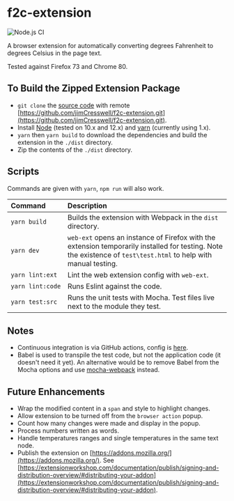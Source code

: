 # f2c-extension

![Node.js CI](https://github.com/jimCresswell/f2c-extension/workflows/Node.js%20CI/badge.svg)

A browser extension for automatically converting degrees Fahrenheit to degrees Celsius in the page text.

Tested against Firefox 73 and Chrome 80.

## To Build the Zipped Extension Package

* `git clone` the [source code](https://github.com/jimCresswell/f2c-extension) with remote [https://github.com/jimCresswell/f2c-extension.git](https://github.com/jimCresswell/f2c-extension.git).
* Install [Node](https://nodejs.org/en/) (tested on 10.x and 12.x) and [yarn](https://classic.yarnpkg.com/en/docs/install) (currently using 1.x).
* `yarn` then `yarn build` to download the dependencies and build the extension in the `./dist` directory.
* Zip the contents of the `./dist` directory.

## Scripts

Commands are given with `yarn`, `npm run` will also work.

| Command         | Description                                                                   |
| :---             | :---                                                                           |
| <code>yarn&nbsp;build</code>    | Builds the extension with Webpack in the `dist` directory.                    |
| <code>yarn&nbsp;dev</code>      | `web-ext` opens an instance of Firefox with the extension temporarily installed for testing. Note the existence of `test\test.html` to help with manual testing. |
| <code>yarn&nbsp;lint:ext</code> | Lint the web extension config with `web-ext`.                                  |
| <code>yarn&nbsp;lint:code</code> | Runs Eslint against the code.                                                 |
| <code>yarn&nbsp;test:src</code>  | Runs the unit tests with Mocha. Test files live next to the module they test. |

## Notes

* Continuous integration is via GitHub actions, config is [here](.github\workflows).
* Babel is used to transpile the test code, but not the application code (it doesn't need it yet). An alternative would be to remove Babel from the Mocha options and use [mocha-webpack](https://github.com/zinserjan/mocha-webpack) instead.

## Future Enhancements

* Wrap the modified content in a `span` and style to highlight changes.
* Allow extension to be turned off from the `browser action` popup.
* Count how many changes were made and display in the popup.
* Process numbers written as words.
* Handle temperatures ranges and single temperatures in the same text node.
* Publish the extension on [https://addons.mozilla.org/](https://addons.mozilla.org/). See [https://extensionworkshop.com/documentation/publish/signing-and-distribution-overview/#distributing-your-addon](https://extensionworkshop.com/documentation/publish/signing-and-distribution-overview/#distributing-your-addon).

